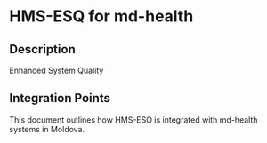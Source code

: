 # HMS-ESQ for md-health

## Description

Enhanced System Quality

## Integration Points

This document outlines how HMS-ESQ is integrated with md-health systems in Moldova.
